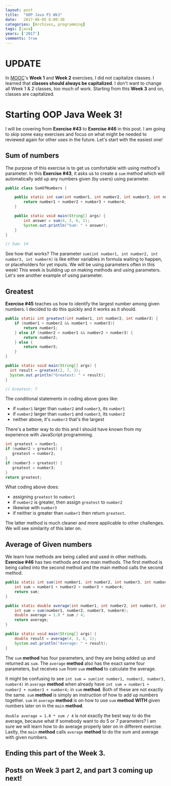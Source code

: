 ```yaml
---
layout: post
title:  "OOP Java P1 Wk3"
date:   2017-06-05 6:00:30
categories: [Archives, programming] 
tags: [java]
years: ['2017']
comments: true
---
```


# UPDATE
In [MOOC][MOOC]'s <strong>Week 1</strong> and <strong>Week 2</strong> exercises, I did not capitalize classes. I learned that <strong>classes should always be capitalized</strong>. I don't want to change all Week 1 & 2 classes, too much of work. Starting from this <strong>Week 3</strong> and on, classes are capitalized.

# Starting OOP Java Week 3!

I will be covering from <strong>Exercise #43</strong> to <strong>Exercise #46</strong> in this post. I am going to skip some easy exercises and focus on what might be needed to reviewed again for other uses in the future. Let's start with the easiest one!

## Sum of numbers

The purpose of this exercise is to get us comfortable with using method's parameter. In this <strong>Exercise #43</strong>, it asks us to create a `sum` method which will automatically add up any numbers given (by users) using parameter.

```java
public class SumOfNumbers {

    public static int sum(int number1, int number2, int number3, int number4) {
        return number1 + number2 + number3 + number4;
    }

    public static void main(String[] args) {
        int answer = sum(4, 3, 6, 1);
        System.out.println("Sum: " + answer);
    }
}

// Sum: 14
```  

See how that works? The parameter `sum(int number1, int number2, int number3, int number4)` is like either variables in formula waiting to happen, or placeholders for yet inputs. We will be using parameters often in this week! This week is building up on making methods and using parameters. Let's see another example of using parameter.

## Greatest

<strong>Exercise #45</strong> teaches us how to identify the largest number among given numbers. I decided to do this quickly and it works as it should.

```java
public static int greatest(int number1, int number2, int number3) {
    if (number1 > number2 && number1 > number3){
        return number1;
    } else if (number2 > number1 && number2 > number3) {
        return number2;
    } else {
        return number3;
    }
}

public static void main(String[] args) {
  int result = greatest(2, 7, 3);
  System.out.println("Greatest: " + result);
}

// Greatest: 7
```

The conditional statements in coding above goes like:

- if `number1` larger than `number2` and `number3`, its `number1`
- if `number2` larger than `number1` and `number3`, its `number2`
- neither above, it's `number3` that's the largest

There's a better way to do this and I should have known from my experience with JavaScript programming.

```java
int greatest = number1;
if (number2 > greatest) {
   greatest = number2;
}
if (number3 > greatest) {
   greatest = number3;
}
return greatest;
```

What coding above does:

- assigning `greatest` to `number1`
- if `number2` is greater, then assign `greatest` to `number2`
- likewise with `number3`
- if neither is greater than `number1` then return `greatest`.  

The latter method is much cleaner and more applicable to other challenges. We will see similarity of this later on.

## Average of Given numbers

<!-- I am not 100% familiar with Java's parameters and arguments, but I would like to note that parameters are arguments when they are being called into other methods. If they are not being called and used into other methods, then they are just parameters. -->

We learn how methods are being called and used in other methods. <strong>Exercise #46</strong>  has two methods and one main methods. The first method is being called into the second method and the main method calls the second method.

```java
public static int sum(int number1, int number2, int number3, int number4) {
    int sum = number1 + number2 + number3 + number4;
    return sum;
}

public static double average(int number1, int number2, int number3, int number4) {
    int sum = sum(number1, number2, number3, number4);
    double average = 1.0 * sum / 4;
    return average;
}

public static void main(String[] args) {
    double result = average(4, 3, 6, 1);
    System.out.println("Average: " + result);
}
```

The `sum` <strong>method</strong> has four parameters, and they are being added up and returned as `sum`. The `average` <strong>method</strong> also has the exact same four parameters, but receives `sum` from `sum` <strong>method</strong> to calculate the average.

It might be confusing to see `int sum = sum(int number1, number2, number3, number4)` in `average` <strong>method</strong> when already have `int sum = number1 + number2 + number3 + number4;` in `sum` <strong>method</strong>. Both of these are not exactly the same. `sum` <strong>method</strong> is simply an instruction of how to add up numbers together. `sum` in `average` <strong>method</strong> is on how to use `sum` <strong>method</strong> <strong>WITH</strong> given numbers later on in the `main` <strong>method</strong>.

`double average = 1.0 * sum / 4` is not exactly the best way to do the average, because what if somebody want to do 5 or 7 parameters? I am sure we will learn how to do average properly later on in different exercise. Lastly, the `main` <strong>method</strong> calls `average` <strong>method</strong> to do the sum and average with given numbers.  

## Ending this part of the Week 3.

## Posts on Week 3 part 2, and part 3 coming up next!


[MOOC]: https://www.mooc.fi/
